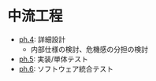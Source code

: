 # 中流工程

* [ph.4](ph_04): 詳細設計
    * 内部仕様の検討、危機感の分担の検討
* [ph.5](ph_05): 実装/単体テスト
* [ph.6](ph_06): ソフトウェア統合テスト